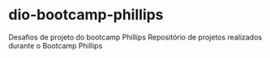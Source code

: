 # dio-bootcamp-phillips
Desafios de projeto do bootcamp Phillips
Repositório de projetos realizados durante o Bootcamp Phillips
